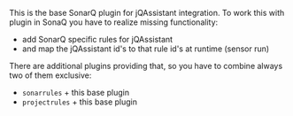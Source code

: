 This is the base SonarQ plugin for jQAssistant integration. To work this with plugin in SonaQ you have to realize missing functionality:
- add SonarQ specific rules for jQAssistant
- and map the jQAssistant id's to that rule id's at runtime (sensor run)

There are additional plugins providing that, so you have to combine always two of them exclusive:
- `sonarrules` + this base plugin
- `projectrules` + this base plugin